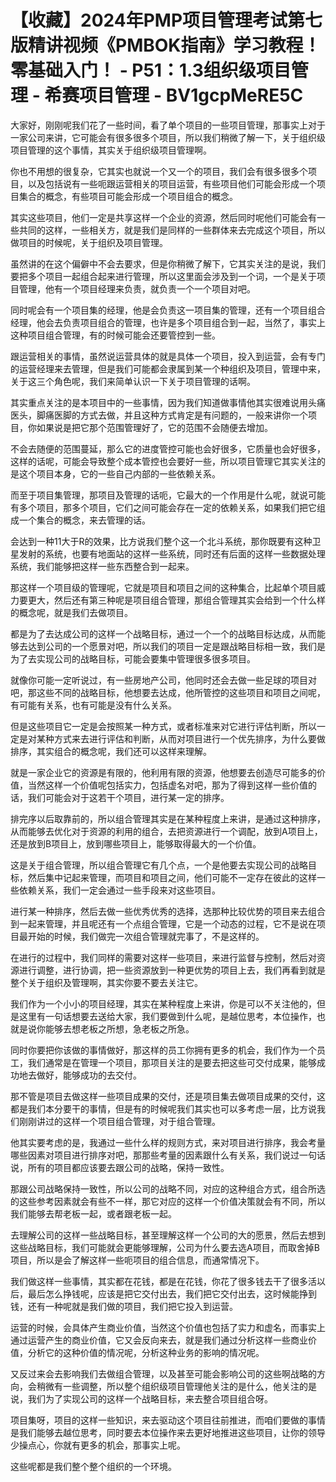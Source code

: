 # 【收藏】2024年PMP项目管理考试第七版精讲视频《PMBOK指南》学习教程！零基础入门！ - P51：1.3组织级项目管理 - 希赛项目管理 - BV1gcpMeRE5C

大家好，刚刚呢我们花了一些时间，看了单个项目的一些项目管理，那事实上对于一家公司来讲，它可能会有很多很多个项目，所以我们稍微了解一下，关于组织级项目管理的这个事情，其实关于组织级项目管理啊。

你也不用想的很复杂，它其实也就说一个又一个的项目，我们会有很多很多个项目，以及包括说有一些呃跟运营相关的项目运营，有些项目他们可能会形成一个项目集合的概念，有些项目可能会形成一个项目组合的概念。

其实这些项目，他们一定是共享这样一个企业的资源，然后同时呢他们可能会有一些共同的这样，一些相关方，就是我们是同样的一些群体来去完成这个项目，所以做项目的时候呢，关于组织及项目管理。

虽然讲的在这个偏僻中不会去要求，但是你稍微了解下，它其实关注的是说，我们要把多个项目一起组合起来进行管理，所以这里面会涉及到一个词，一个是关于项目管理，他有一个项目经理来负责，就负责一个一个项目对吧。

同时呢会有一个项目集的经理，他是会负责这一项目集的管理，还有一个项目组合经理，他会去负责项目组合的管理，也许是多个项目组合到一起，当然了，事实上这种项目组合管理，有的时候可能会还要管控到一些。

跟运营相关的事情，虽然说运营具体的就是具体一个项目，投入到运营，会有专门的运营经理来去管理，但是我们可能都会隶属到某一个种组织及项目，管理中来，关于这三个角色呢，我们来简单认识一下关于项目管理的话啊。

其实重点关注的是本项目中的一些事情，因为我们知道做事情他其实很难说用头痛医头，脚痛医脚的方式去做，并且这种方式肯定是有问题的，一般来讲你一个项目，你如果说是把它那个范围管理好了，它的范围不会随便去增加。

不会去随便的范围蔓延，那么它的进度管控可能也会好很多，它质量也会好很多，这样的话呢，可能会导致整个成本管控也会要好一些，所以项目管理它其实关注的是这个项目本身，它的一些自己内部的一些依赖关系。

而至于项目集管理，那项目及管理的话呃，它最大的一个作用是什么呢，就说可能有多个项目，那多个项目，它们之间可能会存在一定的依赖关系，如果我们把它组成一个集合的概念，来去管理的话。

会达到一种11大于R的效果，比方说我们整个这一个北斗系统，那你既要有这种卫星发射的系统，也要有地面站的这样一些系统，同时还有后面的这样一些数据处理系统，我们能够把这样一些东西整合到一起来。

那这样一个项目级的管理呢，它就是项目和项目之间的这种集合，比起单个项目威力要更大，然后还有第三种呢是项目组合管理，那组合管理其实会给到一个什么样的概念呢，就是我们去做项目。

都是为了去达成公司的这样一个战略目标，通过一个一个的战略目标达成，从而能够去达到公司的一个愿景对吧，所以我们的项目一定是跟战略目标相一致，我们是为了去实现公司的战略目标，可能会要集中管理很多很多项目。

就像你可能一定听说过，有一些房地产公司，他同时还会去做一些足球的项目对吧，那这些不同的战略目标，他想要去达成，他所管控的这些项目和项目之间呢，有可能有关系，也有可能是没有什么关系。

但是这些项目它一定是会按照某一种方式，或者标准来对它进行评估判断，所以一定是对某种方式来去进行评估和判断，从而对项目进行一个优先排序，为什么要做排序，其实组合的概念呢，我们还可以这样来理解。

就是一家企业它的资源是有限的，他利用有限的资源，他想要去创造尽可能多的价值，当然这样一个价值呢包括实力，包括虚名对吧，那为了得到这样一些价值的话，我们可能会对于这若干个项目，进行某一定的排序。

排完序以后取靠前的，所以组合管理其实是在某种程度上来讲，是通过这种排序，从而能够去优化对于资源的利用的组合，去把资源进行一个调配，放到A项目上，还是放到B项目上，放到哪些项目上，能够取得最大的一个价值。

这是关于组合管理，所以组合管理它有几个点，一个是他要去实现公司的战略目标，然后集中记起来管理，而项目和项目之间，他们可能不一定存在彼此的这样一些依赖关系，我们一定会通过一些手段来对这些项目。

进行某一种排序，然后去做一些优秀优秀的选择，选那种比较优势的项目来去组合到一起来管理，并且呢还有一个点组合管理，它是一个动态的过程，它不是说在项目最开始的时候，我们做完一次组合管理就完事了，不是这样的。

在进行的过程中，我们同样的需要对这样一些项目，来进行监督与控制，然后对资源进行调整，进行协调，把一些资源放到一种更优势的项目上去，我们再看到就是整个关于组织及管理啊，其实你要不要去关注它。

我们作为一个小小的项目经理，其实在某种程度上来讲，你是可以不关注他的，但是这里有一句话想要去送给大家，我们要做到什么呢，是越位思考，本位操作，也就是说你能够去想老板之所想，急老板之所急。

同时你要把你该做的事情做好，那这样的员工你拥有更多的机会，我们作为一个员工，我们通常是在管理一个项目，那项目关注的是要去把这些可交付成果，能够成功地去做好，能够成功的去交付。

那不管是项目去做这样一些项目成果的交付，还是项目集去做项目成果的交付，这都是我们本分要干的事情，但是有的时候呢我们其实也可以多考虑一层，比方说我们刚刚讲过的这样一个项目组合管理，对于组合管理。

他其实要考虑的是，我通过一些什么样的规则方式，来对项目进行排序，我会考量哪些因素对项目进行排序对吧，那那些考量的因素跟什么有关系，我们说过一句话说，所有的项目都应该要去跟公司的战略，保持一致性。

那跟公司战略保持一致性，所以公司的战略不同，对应的这种组合方式，组合所选的这些参考因素就会有些不一样，那它对应的这样一个价值决策就会有不同，所以我们能够去帮老板一起，或者跟老板一起。

去理解公司的这样一些战略目标，甚至理解这样一个公司的大的愿景，然后去想到这些战略目标，我们可能就会更能够理解，公司为什么要去选A项目，而取舍掉B项目，所以是会了解这样一些呃项目的组合信息，而通常情况下。

我们做这样一些事情，其实都在花钱，都是在花钱，你花了很多钱去干了很多活以后，最后怎么挣钱呢，应该是把它交付出去，我们把它交付出去，这时候能挣到钱，还有一种呢就是我们做的项目，我们把它投入到运营。

运营的时候，会具体产生商业价值，当然这个价值也包括了实力和虚名，而事实上通过运营产生的商业价值，它又会反向来去，就是我们通过分析这样一些商业价值，分析它的这种价值的情况呢，分析这种业务的影响的情况呢。

又反过来会去影响我们去做组合管理，以及甚至可能会影响公司的这些啊战略的方向，会稍微有一些调整，所以整个组织级项目管理他关注的是什么，他关注的是说，我们为了实现公司的这样一个战略目标，来去整合项目组合呀。

项目集呀，项目的这样一些知识，来去驱动这个项目往前推进，而咱们要做的事情是我们能够去越位思考，同时要去本位操作来去更好地推进这些项目，让你的领导少操点心，你就有更多的机会，那事实上呢。

这些呢都是我们整个整个组织的一个环境。
